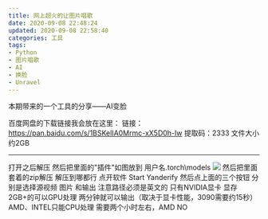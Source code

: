 ```yaml
---
title: 网上超火的让图片唱歌
date: 2020-09-08 22:48:24
updated: 2020-09-08 22:58:40
categories: 工具
tags:
- Python
- 图片唱歌
- AI
- 换脸
- Unravel
---
```

本期带来的一个工具的分享——AI变脸
<!-- more -->
百度网盘的下载链接我会放在这里：
链接：https://pan.baidu.com/s/1BSKelIA0Mrmc-xX5D0h-Iw 
提取码：2333
文件大小约2GB

----------
打开之后解压 然后把里面的"插件"如图放到 用户名\.torch\models
![  ][1]
然后把里面套着的zip解压 解压到哪都行
点开软件 Start Yanderify
然后点上面的三个按钮 分别是选择源视频 图片 和输出 注意路径必须是英文的
只有NVIDIA显卡 显存2GB+的可以GPU处理 两分钟就可以输出（取决于显卡性能，3090需要约15秒）
AMD、INTEL只能CPU处理 需要两个小时左右，AMD NO


  [1]: https://cos.mbrjun.cn/IMGS/2020/09/08/to.png